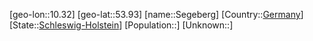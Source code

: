 ﻿---
location: [53.93,10.32]
type: City
tags:
- geo/City


SpocWebEntityId: 34175
isDeleted: false
confidential: public

---
[geo-lon::10.32]
[geo-lat::53.93]
[name::Segeberg]
[Country::[Germany](geo/Continent/Europe/Germany.md)]
[State::[Schleswig-Holstein](geo/Continent/Europe/Germany/Schleswig-Holstein.md)]
[Population::]
[Unknown::]

